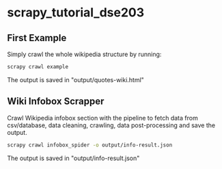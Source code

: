 # scrapy_tutorial_dse203

## First Example

Simply crawl the whole wikipedia structure by running:

```bash
scrapy crawl example
```

The output is saved in "output/quotes-wiki.html"

## Wiki Infobox Scrapper

Crawl Wikipedia infobox section with the pipeline to fetch data from csv/database, data cleaning, crawling, data post-processing 
and save the output.

```bash
scrapy crawl infobox_spider -o output/info-result.json
```

The output is saved in "output/info-result.json"

